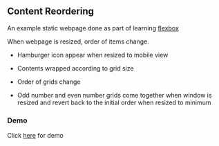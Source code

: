## Content Reordering

An example static webpage done as part of learning [flexbox](https://css-tricks.com/snippets/css/a-guide-to-flexbox/)

When webpage is resized, order of items change.

- Hamburger icon appear when resized to mobile view

- Contents wrapped according to grid size

- Order of grids change

- Odd number and even number grids come together when window is resized and revert back to the initial order when resized to minimum


### Demo
Click [here](https://mariesajan.github.io/flex-example-layout/) for demo

